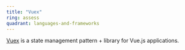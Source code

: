 ```yaml
---
title: "Vuex"
ring: assess
quadrant: languages-and-frameworks
---
```


[Vuex](https://vuex.vuejs.org/) is a state management pattern + library for Vue.js applications.
